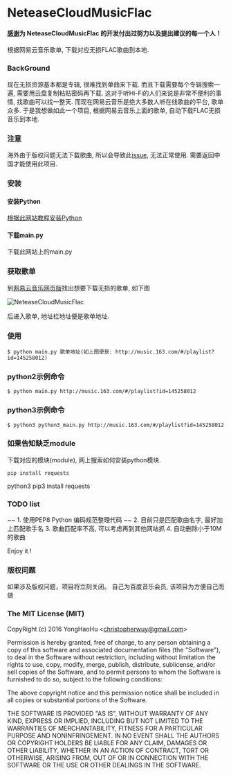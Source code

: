 # NeteaseCloudMusicFlac

#### [感谢](https://github.com/imfangli/baidu-music-downloader)为 NeteaseCloudMusicFlac 的开发付出过努力以及提出建议的每一个人！


根据网易云音乐歌单, 下载对应无损FLAC歌曲到本地.

### BackGround
现在无损资源基本都是专辑, 很难找到单曲来下载.
而且下载需要每个专辑搜索一遍, 需要用云盘复制粘贴密码再下载.
这对于听Hi-Fi的人们来说是非常不便利的事情, 找歌曲可以找一整天.
而现在网易云音乐是绝大多数人听在线歌曲的平台, 歌单众多.
于是我想做如此一个项目, 根据网易云音乐上面的歌单, 自动下载FLAC无损音乐到本地.

### 注意
海外由于版权问题无法下载歌曲, 所以会导致此[issue](https://github.com/YongHaoWu/NeteaseCloudMusicFlac/issues/1), 无法正常使用. 需要返回中国才能使用此项目.

### 安装

#### 安装Python
[根据此网站教程安装Python](http://www.liaoxuefeng.com/wiki/001374738125095c955c1e6d8bb493182103fac9270762a000/001374738150500472fd5785c194ebea336061163a8a974000)

#### 下载main.py
下载此网站上的main.py

### 获取歌单
到[网易云音乐网页版](http://music.163.com/#)找出想要下载无损的歌单, 如下图

![NeteaseCloudMusicFlac](http://av.jejeso.com/pic.png)

后进入歌单, 地址栏地址便是歌单地址.

### 使用

	$ python main.py 歌单地址(如上图便是: http://music.163.com/#/playlist?id=145258012)

### python2示例命令

	$ python main.py http://music.163.com/#/playlist?id=145258012

### python3示例命令

	$ python3 python3_main.py http://music.163.com/#/playlist?id=145258012


### 如果告知缺乏module
下载对应的模块(module), 网上搜索如何安装python模块.

	pip install requests

python3
	pip3 install requests

### TODO list
~~ 1. 使用PEP8 Python 编码规范整理代码 ~~
2. 目前只是匹配歌曲名字, 最好加上匹配歌手名
3. 歌曲匹配率不高, 可以考虑再到其他网站抓
4. 自动删除小于10M的歌曲

Enjoy it !

### 版权问题
如果涉及版权问题，项目将立刻关闭。
自己为百度音乐会员, 该项目为方便自己而做


### The MIT License (MIT)

CopyRight (c) 2016 YongHaoHu  &lt;<a href="christopherwuy@gmail.com">christopherwuy@gmail.com</a>&gt;

Permission is hereby granted, free of charge, to any person obtaining a copy
of this software and associated documentation files (the "Software"), to deal
in the Software without restriction, including without limitation the rights
to use, copy, modify, merge, publish, distribute, sublicense, and/or sell
copies of the Software, and to permit persons to whom the Software is
furnished to do so, subject to the following conditions:

The above copyright notice and this permission notice shall be included in
all copies or substantial portions of the Software.

THE SOFTWARE IS PROVIDED "AS IS", WITHOUT WARRANTY OF ANY KIND, EXPRESS OR
IMPLIED, INCLUDING BUT NOT LIMITED TO THE WARRANTIES OF MERCHANTABILITY,
FITNESS FOR A PARTICULAR PURPOSE AND NONINFRINGEMENT. IN NO EVENT SHALL THE
AUTHORS OR COPYRIGHT HOLDERS BE LIABLE FOR ANY CLAIM, DAMAGES OR OTHER
LIABILITY, WHETHER IN AN ACTION OF CONTRACT, TORT OR OTHERWISE, ARISING FROM,
OUT OF OR IN CONNECTION WITH THE SOFTWARE OR THE USE OR OTHER DEALINGS IN
THE SOFTWARE.
